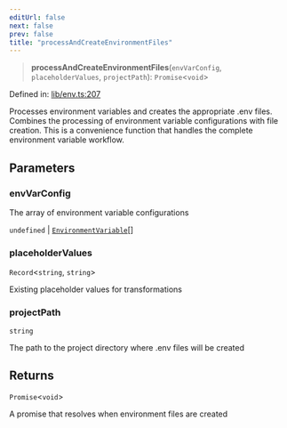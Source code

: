 ```yaml
---
editUrl: false
next: false
prev: false
title: "processAndCreateEnvironmentFiles"
---
```


> **processAndCreateEnvironmentFiles**(`envVarConfig`, `placeholderValues`, `projectPath`): `Promise`\<`void`\>

Defined in: [lib/env.ts:207](https://github.com/yashjawale/fabr/blob/f92675816a3f8768b3ea0b7f8742e3a12556014c/src/lib/env.ts#L207)

Processes environment variables and creates the appropriate .env files.
Combines the processing of environment variable configurations with file creation.
This is a convenience function that handles the complete environment variable workflow.

## Parameters

### envVarConfig

The array of environment variable configurations

`undefined` | [`EnvironmentVariable`](/fabr/api/types/fabr-config/interfaces/environmentvariable/)[]

### placeholderValues

`Record`\<`string`, `string`\>

Existing placeholder values for transformations

### projectPath

`string`

The path to the project directory where .env files will be created

## Returns

`Promise`\<`void`\>

A promise that resolves when environment files are created
